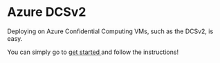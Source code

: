 # Azure DCSv2

Deploying on Azure Confidential Computing VMs, such as the DCSv2, is easy.&#x20;

You can simply go to [get started ](started.md)and follow the instructions!&#x20;
